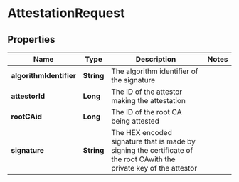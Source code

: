 # AttestationRequest

## Properties
Name | Type | Description | Notes
------------ | ------------- | ------------- | -------------
**algorithmIdentifier** | **String** | The algorithm identifier of the signature | 
**attestorId** | **Long** | The ID of the attestor making the attestation | 
**rootCAid** | **Long** | The ID of the root CA being attested | 
**signature** | **String** | The HEX encoded signature that is made by signing the certificate of the root CAwith the private key of the attestor | 
